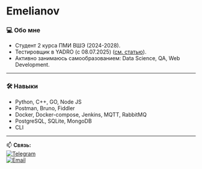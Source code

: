 # Emelianov


### 💻 Обо мне  
- Студент 2 курса ПМИ ВШЭ (2024-2028).
- Тестировщик в YADRO (с 08.07.2025) ([см. статью](https://habr.com/ru/companies/yadro/articles/952886/#vladimir)).
- Активно занимаюсь самообразованием: Data Science, QA, Web Development.  

---

### 🛠 Навыки  
- Python, C++, GO, Node JS
- Postman, Bruno, Fiddler
- Docker, Docker-compose, Jenkins, MQTT, RabbitMQ
- PostgreSQL, SQLite, MongoDB
- CLI
---

📫 **Связь:**  
[![Telegram](https://img.shields.io/badge/Telegram-emelvv-blue)](https://t.me/emelvv)  
[![Email](https://img.shields.io/badge/Email-vmemelianov0906@gmail.com-red)](mailto:vmemelianov0906@gmail.com)

